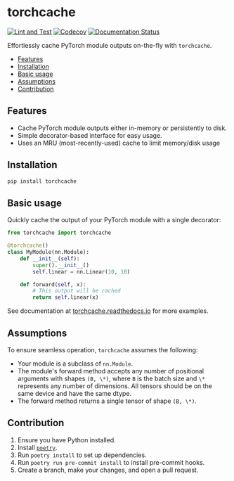 # torchcache

[![Lint and Test](https://github.com/meakbiyik/torchcache/actions/workflows/ci.yaml/badge.svg?branch=main)](https://github.com/meakbiyik/torchcache/actions/workflows/ci.yaml) [![Codecov](https://codecov.io/gh/meakbiyik/torchcache/graph/badge.svg?token=Oh6mNp0pc8)](https://codecov.io/gh/meakbiyik/torchcache) [![Documentation Status](https://readthedocs.org/projects/torchcache/badge/?version=latest)](https://torchcache.readthedocs.io/en/latest/?badge=latest)

Effortlessly cache PyTorch module outputs on-the-fly with `torchcache`.

- [Features](#features)
- [Installation](#installation)
- [Basic usage](#basic-usage)
- [Assumptions](#assumptions)
- [Contribution](#contribution)

## Features

- Cache PyTorch module outputs either in-memory or persistently to disk.
- Simple decorator-based interface for easy usage.
- Uses an MRU (most-recently-used) cache to limit memory/disk usage

## Installation

```bash
pip install torchcache
```

## Basic usage

Quickly cache the output of your PyTorch module with a single decorator:

```python
from torchcache import torchcache

@torchcache()
class MyModule(nn.Module):
    def __init__(self):
        super().__init__()
        self.linear = nn.Linear(10, 10)

    def forward(self, x):
        # This output will be cached
        return self.linear(x)
```

See documentation at [torchcache.readthedocs.io](https://torchcache.readthedocs.io/en/latest/) for more examples.

## Assumptions

To ensure seamless operation, `torchcache` assumes the following:

- Your module is a subclass of `nn.Module`.
- The module's forward method accepts any number of positional arguments with shapes `(B, \*)`, where `B` is the batch size and `\*` represents any number of dimensions. All tensors should be on the same device and have the same dtype.
- The forward method returns a single tensor of shape `(B, \*)`.

## Contribution

1. Ensure you have Python installed.
2. Install [`poetry`](https://python-poetry.org/docs/#installation).
3. Run `poetry install`  to set up dependencies.
4. Run `poetry run pre-commit install` to install pre-commit hooks.
5. Create a branch, make your changes, and open a pull request.
